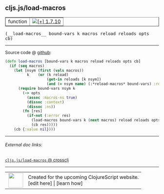 ## cljs.js/load-macros



 <table border="1">
<tr>
<td>function</td>
<td><a href="https://github.com/cljsinfo/cljs-api-docs/tree/1.7.10"><img valign="middle" alt="[+] 1.7.10" title="Added in 1.7.10" src="https://img.shields.io/badge/+-1.7.10-lightgrey.svg"></a> </td>
</tr>
</table>


 <samp>
(__load-macros__ bound-vars k macros reload reloads opts cb)<br>
</samp>

---







Source code @ [github](https://github.com/clojure/clojurescript/blob/r1.7.10/src/main/cljs/cljs/js.cljs#L300-L315):

```clj
(defn load-macros [bound-vars k macros reload reloads opts cb]
  (if (seq macros)
    (let [nsym (first (vals macros))
          k    (or (k reload)
                   (get-in reloads [k nsym])
                   (and (= nsym name) (:*reload-macros* bound-vars) :reload))]
      (require bound-vars nsym k
        (-> opts
          (assoc :macros-ns true)
          (dissoc :context)
          (dissoc :ns))
        (fn [res]
          (if-not (:error res)
            (load-macros bound-vars k (next macros) reload reloads opts cb)
            (cb res)))))
    (cb {:value nil})))
```

<!--
Repo - tag - source tree - lines:

 <pre>
clojurescript @ r1.7.10
└── src
    └── main
        └── cljs
            └── cljs
                └── <ins>[js.cljs:300-315](https://github.com/clojure/clojurescript/blob/r1.7.10/src/main/cljs/cljs/js.cljs#L300-L315)</ins>
</pre>

-->

---



###### External doc links:

[`cljs.js/load-macros` @ crossclj](http://crossclj.info/fun/cljs.js.cljs/load-macros.html)<br>

---

 <table>
<tr><td>
<img valign="middle" align="right" width="48px" src="http://i.imgur.com/Hi20huC.png">
</td><td>
Created for the upcoming ClojureScript website.<br>
[edit here] | [learn how]
</td></tr></table>

[edit here]:https://github.com/cljsinfo/cljs-api-docs/blob/master/cljsdoc/cljs.js_load-macros.cljsdoc
[learn how]:https://github.com/cljsinfo/cljs-api-docs/wiki/cljsdoc-files

<!--

This information was too distracting to show to readers, but I'll leave it
commented here since it is helpful to:

- pretty-print the data used to generate this document
- and show how to retrieve that data



The API data for this symbol:

```clj
{:ns "cljs.js",
 :name "load-macros",
 :type "function",
 :signature ["[bound-vars k macros reload reloads opts cb]"],
 :source {:code "(defn load-macros [bound-vars k macros reload reloads opts cb]\n  (if (seq macros)\n    (let [nsym (first (vals macros))\n          k    (or (k reload)\n                   (get-in reloads [k nsym])\n                   (and (= nsym name) (:*reload-macros* bound-vars) :reload))]\n      (require bound-vars nsym k\n        (-> opts\n          (assoc :macros-ns true)\n          (dissoc :context)\n          (dissoc :ns))\n        (fn [res]\n          (if-not (:error res)\n            (load-macros bound-vars k (next macros) reload reloads opts cb)\n            (cb res)))))\n    (cb {:value nil})))",
          :title "Source code",
          :repo "clojurescript",
          :tag "r1.7.10",
          :filename "src/main/cljs/cljs/js.cljs",
          :lines [300 315]},
 :full-name "cljs.js/load-macros",
 :full-name-encode "cljs.js_load-macros",
 :history [["+" "1.7.10"]]}

```

Retrieve the API data for this symbol:

```clj
;; from Clojure REPL
(require '[clojure.edn :as edn])
(-> (slurp "https://raw.githubusercontent.com/cljsinfo/cljs-api-docs/catalog/cljs-api.edn")
    (edn/read-string)
    (get-in [:symbols "cljs.js/load-macros"]))
```

-->
